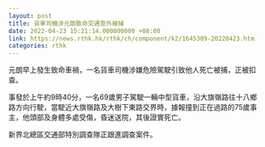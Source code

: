 ```yaml
---
layout: post
title: 貨車司機涉元朗致命交通意外被捕
date: 2022-04-23 15:21:14.000000000 +08:00
link: https://news.rthk.hk/rthk/ch/component/k2/1645309-20220423.htm
categories: rthk
---
```


元朗早上發生致命車禍，一名貨車司機涉嫌危險駕駛引致他人死亡被捕，正被扣查。

事發於上午約9時40分，一名69歲男子駕駛一輛中型貨車，沿大旗嶺路往十八鄉路方向行駛，當駛近大旗嶺路及大樹下東路交界時，據報撞到正在過路的75歲事主，他頭部及身體多處受傷，昏迷送院，其後證實死亡。

新界北總區交通部特別調查隊正跟進調查案件。
